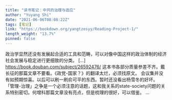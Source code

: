 ```yaml
---
title: "读书笔记：中共的治理与适应"
author: "Yuyang Shi"
date: "2021-06-06T08:08:22Z"
tags: [笔记]
link: "https://bookdown.org/yangtzesyy/Reading-Project-1/"
length_weight: "13.7%"
pinned: false
---
```


政治学显然还没有发展起合适的工具和范畴，可以对像中国这样的政治体制的经济社会发展与稳定进行更细致的分类。 [...] https://book.douban.com/subject/26592476/ 这本书各部分质量参差不齐。戴长征的那篇文章不要看。《政党-国家？》的翻译太烂，必须找原文。 会议集并没有如预期惊喜。以后可以刷一刷俞可平的东西。暂时还没看出杨雪冬的好坏。 「管理-治理」之争是一个必须注意的话题，这和我关系的state-society问题的关系特别密切。何增科那篇文章没有亮点，但是梳理的很好，可以借鉴。 ...
